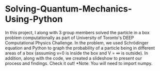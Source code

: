 # Solving-Quantum-Mechanics-Using-Python
In this project, I along with 3 group members solved the particle in a box problem computationally as part of University of Toronto's DEEP Computational Physics Challenge. In the problem, we used Schrödinger equation and Python to graph the probability of a particle being in different areas of a box (assuming v=0 is inside the box and V = ∞ is outside). In addition, along with the code, we created a slideshow to present our process and findings. Check it out!
*Note: You will need to import numpy.
